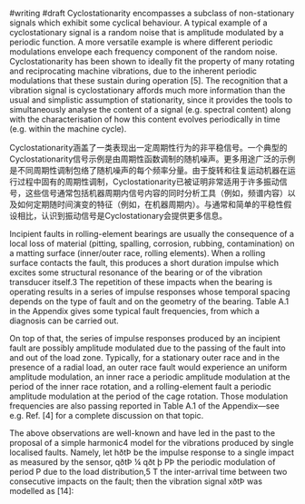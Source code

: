#writing #draft 
Cyclostationarity encompasses a subclass of non-stationary signals which exhibit some cyclical behaviour. A typical example of a cyclostationary signal is a random noise that is amplitude modulated by a periodic function. A more versatile example is where different periodic modulations envelope each frequency component of the random noise. Cyclostationarity has been shown to ideally fit the property of many rotating and reciprocating machine vibrations, due to the inherent periodic modulations that these sustain during operation [5]. The recognition that a vibration signal is cyclostationary affords much more information than the usual and simplistic assumption of stationarity, since it provides the tools to simultaneously analyse the content of a signal (e.g. spectral content) along with the characterisation of how this content evolves periodically in time (e.g. within the machine cycle).

Cyclostationarity涵盖了一类表现出一定周期性行为的非平稳信号。一个典型的Cyclostationarity信号示例是由周期性函数调制的随机噪声。更多用途广泛的示例是不同周期性调制包络了随机噪声的每个频率分量。由于旋转和往复运动机器在运行过程中固有的周期性调制，Cyclostationarity已被证明非常适用于许多振动信号，这些信号通常包括机器周期内信号内容的同时分析工具（例如，频谱内容）以及如何定期随时间演变的特征（例如，在机器周期内）。与通常和简单的平稳性假设相比，认识到振动信号是Cyclostationary会提供更多信息。

Incipient faults in rolling-element bearings are usually the consequence of a local loss of material (pitting, spalling, corrosion, rubbing, contamination) on a matting surface (inner/outer race, rolling elements). When a rolling surface contacts the fault, this produces a short duration impulse which excites some structural resonance of the bearing or of the vibration transducer itself.3 The repetition of these impacts when the bearing is operating results in a series of impulse responses whose temporal spacing depends on the type of fault and on the geometry of the bearing. Table A.1 in the Appendix gives some typical fault frequencies, from which a diagnosis can be carried out. 

On top of that, the series of impulse responses produced by an incipient fault are possibly amplitude modulated due to the passing of the fault into and out of the load zone. Typically, for a stationary outer race and in the presence of a radial load, an outer race fault would experience an uniform amplitude modulation, an inner race a periodic amplitude modulation at the period of the inner race rotation, and a rolling-element fault a periodic amplitude modulation at the period of the cage rotation. Those modulation frequencies are also passing reported in Table A.1 of the Appendix—see e.g. Ref. [4] for a complete discussion on that topic. 

The above observations are well-known and have led in the past to the proposal of a simple harmonic4 model for the vibrations produced by single localised faults. Namely, let hðtÞ be the impulse response to a single impact as measured by the sensor, qðtÞ ¼ qðt þ PÞ the periodic modulation of period P due to the load distribution,5 T the inter-arrival time between two consecutive impacts on the fault; then the vibration signal xðtÞ was modelled as [14]:

